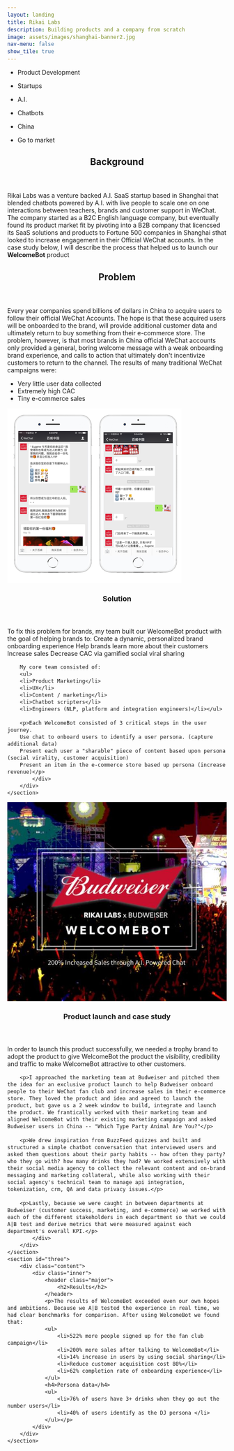 ```yaml
---
layout: landing
title: Rikai Labs
description: Building products and a company from scratch
image: assets/images/shanghai-banner2.jpg
nav-menu: false
show_tile: true
---
```

<div id="main">
	<section id="one">
		<div class="inner">
			<ul class="actions">
				<li><p class="button">Product Development</p></li>
				<li><p class="button special">Startups</p></li>
				<li><p class="button">A.I.</p></li>
				<li><p class="button special">Chatbots</p></li>
				<li><p class="button">China</p></li>
				<li><p class="button special">Go to market</p></li>
			</ul>
			<header class="major">
				<h2>Background</h2>
			</header>
				<p>Rikai Labs was a venture backed A.I. SaaS startup based in Shanghai that blended chatbots powered by A.I. with live people to scale one on one interactions between teachers, brands and customer support in WeChat. The company started as a B2C English language company, but eventually found its product market fit by pivoting into a B2B company that licencsed its SaaS solutions and products to Fortune 500 companies in Shanghai  sthat looked to increase engagement in their Official WeChat accounts.
					In the case study below, I will describe the process that helped us to launch our <b>WelcomeBot</b> product</p>
			<header class="major">
				<h2>Problem</h2>
			</header>
			<p>Every year companies spend billions of dollars in China to acquire users to follow their official WeChat Accounts. The hope is that these acquired users will be onboarded to the brand, will provide additional customer data and ultimately return to buy something from their e-commerce store. The problem, however, is that most brands in China official WeChat accounts only provided a general, boring welcome message with a weak onboarding brand experience, and calls to action that ultimately don't incentivize customers to return to the channel. The results of many traditional WeChat campaigns were:
	    <ul>
	    <li>Very little user data collected</li>
	    <li>Extremely high CAC</li>
	    <li>Tiny e-commerce sales</li>
	    </ul></p>
		</div>
	</section>
<section id="two" class="spotlights">
	<section>
		<span class="image"><img src="assets/images/bud.png" alt="" class="image" data-position="center center" /></span>
		<div class="content">
			<div class="inner">
				<header class="major">
					<h3>Solution</h3>
				</header>
				<p>To fix this problem for brands, my team built our WelcomeBot product with the goal of helping brands to:
        Create a dynamic, personalized brand onboarding experience
        Help brands learn more about their customers
        Increase sales
        Decrease CAC via gamified social viral sharing</p>

        My core team consisted of:
        <ul>
        <li>Product Marketing</li>
        <li>UX</li>
        <li>Content / marketing</li>
        <li>Chatbot scripters</li>
        <li>Engineers (NLP, platform and integration engineers)</li></ul>

        <p>Each WelcomeBot consisted of 3 critical steps in the user journey.
        Use chat to onboard users to identify a user persona. (capture additional data)
        Present each user a "sharable" piece of content based upon persona (social virality, customer acquisition)
        Present an item in the e-commerce store based up persona (increase revenue)</p>
			</div>
		</div>
	</section>
  <section>
			<span class="image"><img src="assets/images/bud-banner.jpg" alt="" data-position="center center" /></span>
		<div class="content">
			<div class="inner">
				<header class="major">
					<h3>Product launch and case study</h3>
				</header>
				<p>In order to launch this product successfully, we needed a trophy brand to adopt the product to give WelcomeBot the product the visibility, credibility and traffic to make WelcomeBot attractive to other customers.</p>

        <p>I approached the marketing team at Budweiser and pitched them the idea for an exclusive product launch to help Budweiser onboard people to their WeChat fan club and increase sales in their e-commerce store. They loved the product and idea and agreed to launch the product, but gave us a 2 week window to build, integrate and launch the product. We frantically worked with their marketing team and aligned WelcomeBot with their existing marketing campaign and asked Budweiser users in China -- "Which Type Party Animal Are You?"</p>

        <p>We drew inspiration from BuzzFeed quizzes and built and structured a simple chatbot conversation that interviewed users and asked them questions about their party habits -- how often they party? who they go with? how many drinks they had? We worked extensively with their social media agency to collect the relevant content and on-brand messaging and marketing collateral, while also working with their social agency's technical team to manage api integration, tokenization, crm, QA and data privacy issues.</p>

        <p>Lastly, because we were caught in between departments at Budweiser (customer success, marketing, and e-commerce) we worked with each of the different stakeholders in each department so that we could A|B test and derive metrics that were measured against each department's overall KPI.</p>
			</div>
		</div>
	</section>
	<section id="three">
		<div class="content">
			<div class="inner">
				<header class="major">
					<h2>Results</h2>
				</header>
				<p>The results of WelcomeBot exceeded even our own hopes and ambitions. Because we A|B tested the experience in real time, we had clear benchmarks for comparison. After using WelcomeBot we found that:
				<ul>
					<li>522% more people signed up for the fan club campaign</li>
					<li>200% more sales after talking to WelcomeBot</li>
					<li>14% increase in users by using social sharing</li>
					<li>Reduce customer acquisition cost 80%</li>
					<li>62% completion rate of onboarding experience</li>
				</ul>
				<h4>Persona data</h4>
				<ul>
					<li>76% of users have 3+ drinks when they go out the number users</li>
					<li>40% of users identify as the DJ persona	</li>
				</ul></p>
			</div>
		</div>
	</section>
